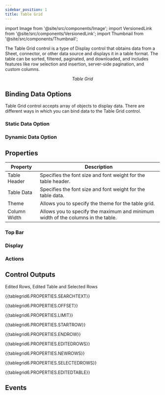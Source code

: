 ```yaml
---
sidebar_position: 1
title: Table Grid
---
```


import Image from '@site/src/components/Image'; import VersionedLink from '@site/src/components/VersionedLink'; import
Thumbnail from '@site/src/components/Thumbnail';

The Table Grid control is a type of Display control that obtains data from a Sheet, connector, or other data source and displays it in a table format. The table can be sorted, filtered, paginated, and downloaded, and includes features like row selection and insertion, server-side pagination, and custom columns.


<figure>
  <Thumbnail src="/img/reference/controls/table-grid/preview.png" alt="Date Range Picker" />
  <figcaption align = "center"><i>Table Grid</i></figcaption>
</figure>

## Binding Data Options

Table Grid control accepts array of objects to display data. There are different ways in which you can bind data to the Table Grid control.

### Static Data Option



### Dynamic Data Option




## Properties
| Property | Description |
| --- | --- |
| Table Header | Specifies the font size and font weight for the table header. |
| Table Data | Specifies the font size and font weight for the table data. |
| Theme | Allows you to specify the theme for the table grid. |
| Column Width | Allows you to specify the maximum and minimum width of the columns in the table. |

### Top Bar



### Display 



### Actions




## Control Outputs


Edited Rows, Edited Table and Selected Rows


{{tablegrid6.PROPERTIES.SEARCHTEXT}}

{{tablegrid6.PROPERTIES.OFFSET}}

{{tablegrid6.PROPERTIES.LIMIT}}

{{tablegrid6.PROPERTIES.STARTROW}}


{{tablegrid6.PROPERTIES.ENDROW}}

{{tablegrid6.PROPERTIES.EDITEDROWS}}

{{tablegrid6.PROPERTIES.NEWROWS}}

{{tablegrid6.PROPERTIES.SELECTEDROWS}}

{{tablegrid6.PROPERTIES.EDITEDTABLE}}



## Events


